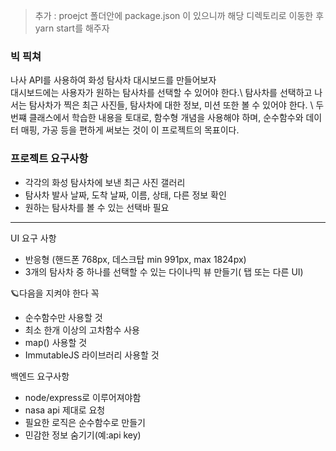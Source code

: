 > 추가 : proejct 폴더안에 package.json 이 있으니까 해당 디렉토리로 이동한 후 yarn start를 해주자
### 빅 픽쳐
나사 API를 사용하여 화성 탐사차 대시보드를 만들어보자\
대시보드에는 사용자가 원하는 탐사차를 선택할 수 있어야 한다.\ 탐사차를 선택하고 나서는 탐사차가 찍은 최근 사진들, 탐사차에 대한 정보, 미션 또한 볼 수 있어야 한다. \ 두번쨰 클래스에서 학습한 내용을 토대로, 함수형 개념을 사용해야 하며, 순수함수와 데이터 매핑, 가공 등을 편하게 써보는 것이 이 프로젝트의 목표이다.

### 프로젝트 요구사항
- 각각의 화성 탐사차에 보낸 최근 사진 갤러리 
- 탐사차 발사 날짜, 도착 날짜, 이름, 상태, 다른 정보 확인
- 원하는 탐사차를 볼 수 있는 선택바 필요
---
UI 요구 사항

- 반응형 (핸드폰 768px, 데스크탑 min 991px, max 1824px)
- 3개의 탐사차 중 하나를 선택할 수 있는 다이나믹 뷰 만들기( 탭 또는 다른 UI)

🪐다음을 지켜야 한다 꼭 
 - 순수함수만 사용할 것
 - 최소 한개 이상의 고차함수 사용
 - map() 사용할 것
 - ImmutableJS 라이브러리 사용할 것

 백엔드 요구사항
 - node/express로 이루어져야함
 - nasa api 제대로 요청
 - 필요한 로직은 순수함수로 만들기
 - 민감한 정보 숨기기(예:api key)